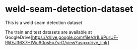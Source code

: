 # weld-seam-detection-dataset
This is a weld seam detection dataset

The train and test datasets are available at GoogleDrive[https://drive.google.com/file/d/1L6PurUF-RljtEJ36X7HtWc90psEoZvrG/view?usp=drive_link]
